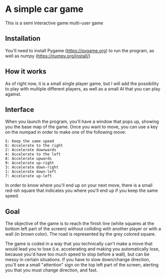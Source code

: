 # A simple car game

This is a semi interactive game multi-user game

## Installation
You'll need to install Pygame (https://pygame.org) to run the program, as well as numpy (https://numpy.org/install/)

## How it works
As of right now, it is a small single player game, but I will add the possibility to play with multiple different 
players, as well as a small AI that you can play against.

## Interface
When you launch the program, you'll have a window that pops up, showing you the base map of the game. Once you want
to move, you can use a key on the numpad in order to make one of the following move:

    5: Keep the same speed
    6: Accelerate to the right
    2: Accelerate downwards
    4: Accelerate to the left
    8: Accelerate upwards
    9: Accelerate up-right
    3: Accelerate down-right
    1: Accelerate down-left
    7: Accelerate up-left

In order to know where you'll end up on your next move, there is a small red-ish square that indicates you where you'll
end up if you keep the same speed.

## Goal
The objective of the game is to reach the finish line (white squares at the bottom left part of the screen) without 
colliding with another player or with a wall (in brown color). The road is represented by the grey colored square.

The game is coded in a way that you technically can't make a move that would lead you to lose (i.e. accelerating
and making you automatically lose, because you'd have too much speed to stop before a wall), but can be messy in 
certain situations. If you have to slow down/change direction, you'll see a small "attention" sign on the top
left part of the screen, alerting you that you must change direction, and fast.


